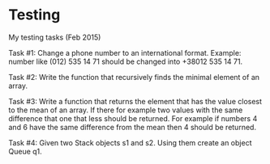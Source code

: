 # Testing
My testing tasks (Feb 2015)

Task #1:
Change a phone number to an international format.
Example: number like (012) 535 14 71 should be changed into +38012 535 14 71.

Task #2:
Write the function that recursively finds the minimal element of an array.

Task #3:
Write a function that returns the element that has the value closest to the mean of an array. If there for example two values with the same difference that one that less should be returned. For example if numbers 4 and 6 have the same difference from the mean then 4 should be returned.

Task #4:
Given two Stack objects s1 and s2. Using them create an object Queue q1. 
